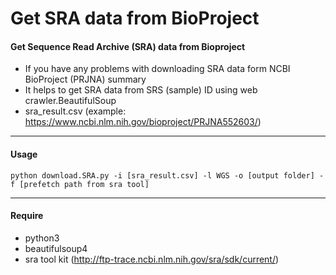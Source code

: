 # Get SRA data from BioProject 
#### __Get Sequence Read Archive (SRA) data from Bioproject__

- If you have any problems with downloading SRA data form NCBI BioProject (PRJNA) summary
- It helps to get SRA data from SRS (sample) ID using web crawler.BeautifulSoup
- sra_result.csv (example: https://www.ncbi.nlm.nih.gov/bioproject/PRJNA552603/)
----
#### __Usage__
`python download.SRA.py -i [sra_result.csv] -l WGS -o [output folder] -f [prefetch path from sra tool]`

----
#### __Require__
- python3
- beautifulsoup4 
- sra tool kit (http://ftp-trace.ncbi.nlm.nih.gov/sra/sdk/current/)
